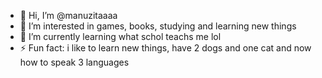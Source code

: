 - 👋 Hi, I’m @manuzitaaaa
- 👀 I’m interested in games, books, studying and learning new things
- 🌱 I’m currently learning what schol teachs me lol
- ⚡ Fun fact: i like to learn new things, have 2 dogs and one cat and now how to speak 3 languages

